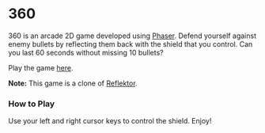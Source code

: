 # 360
360 is an arcade 2D game developed using [Phaser](https://phaser.io/). Defend yourself against enemy bullets by reflecting them back with the shield that you control. Can you last 60 seconds without missing 10 bullets?

Play the game [here](http://prakash014.github.io/360).

**Note:** This game is a clone of [Reflektor](http://divideby5.com/games/reflektor).


### How to Play
Use your left and right cursor keys to control the shield. Enjoy!
